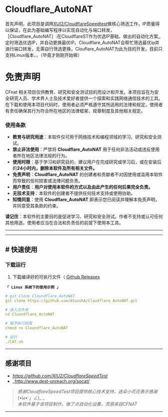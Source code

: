 # Cloudflare_AutoNAT
首先声明，此项目是调用[XUI2/CloudflareSpeedtest](https://github.com/XIU2/CloudflareSpeedTest)做核心筛选工作，IP质量得以保证，在此为基础编写程序以实现自动化与端口转发，
［Cloudflare_AutoNAT］:在CloudflareST作为优选IP基础，做出的自动化方案,,定时筛选优选IP，并自动更换最优IP。Cloudflare_AutoNAT会帮忙筛选最优ip并进行端口转发，无需自行筛选更换，Clouflare_AutoNAT为此为目的开发，目前只支持Linux版本，，（毕竟才刚刚开始嘛）


# 免责声明
CFnat 相关项目仅供教育、研究和安全测试目的而设计和开发。本项目旨在为安全研究人员、学术界人士及技术爱好者提供一个探索和实践网络通信技术的工具。
在下载和使用本项目代码时，使用者必须严格遵守其所适用的法律和规定。使用者有责任确保其行为符合所在地区的法律框架、规章制度及其他相关规定。


### 使用条款

- **教育与研究用途**：本软件仅可用于网络技术和编程领域的学习、研究和安全测试。
- **禁止非法使用**：严禁将 **Cloudflare_AutoNAT** 用于任何非法活动或违反使用者所在地区法律法规的行为。
- **使用时限**：基于学习和研究目的，建议用户在完成研究或学习后，或在安装后的**24小时内，删除本软件及所有相关文件。**
- **免责声明**：**Cloudflare_AutoNAT** 的创建者和贡献者不对因使用或滥用本软件而导致的任何损害或法律问题负责。
- **用户责任**：**用户对使用本软件的方式以及由此产生的任何后果完全负责。**
- **无技术支持**：本软件的创建者不提供任何技术支持或使用协助。
- **知情同意**：使用 **Cloudflare_AutoNAT** 即表示您已阅读并理解本免责声明，并同意受其条款的约束。

**请记住**：本软件的主要目的是促进学习、研究和安全测试。作者不支持或认可任何其他用途。使用者应当在合法和负责任的前提下使用本工具。

---
****
## \# 快速使用

### 下载运行
1. 下载编译好的可执行文件（ [Github Releases]([https://github.com/ASuzuhA/Cloudflare_AutoNAT/releases)


<summary><code><strong>「 Linux 系统下的使用示例 」</strong></code></summary>

``` yaml
# git clone Cloundflare_AutoNAT
git clone https://github.com/ASuzuhA/Cloudflare_AutoNAT.git

# 进入文件夹
cd Cloundflare_AutoNAT

# 赋予执行权限
chmod +x Cloundflare_AutoNAT

# 运行
./CAT.sh
```


****

## 感谢项目

- _https://github.com/XIU2/CloudflareSpeedTest_
- _http://www.dest-unreach.org/socat/
  
> _感谢CloudflareSpeedTest项目提供核心技术支持，送朵小花花表示感谢_(•̀ω•́ 」∠)_ _  
> _本软件基于该项目制作，做了点自动化设置，灵感来自CFNAT_
 
****
